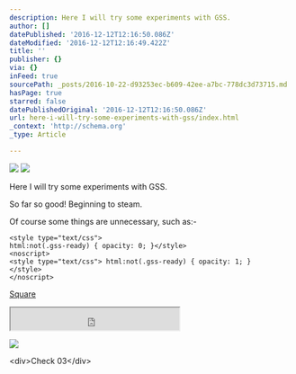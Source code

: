 ```yaml
---
description: Here I will try some experiments with GSS.
author: []
datePublished: '2016-12-12T12:16:50.086Z'
dateModified: '2016-12-12T12:16:49.422Z'
title: ''
publisher: {}
via: {}
inFeed: true
sourcePath: _posts/2016-10-22-d93253ec-b609-42ee-a7bc-778dc3d73715.md
hasPage: true
starred: false
datePublishedOriginal: '2016-12-12T12:16:50.086Z'
url: here-i-will-try-some-experiments-with-gss/index.html
_context: 'http://schema.org'
_type: Article

---
```

![](https://the-grid-user-content.s3-us-west-2.amazonaws.com/42efc948-47d0-46d4-a420-6eff5223c864.png)
![](https://the-grid-user-content.s3-us-west-2.amazonaws.com/7407820d-9de5-45a4-b600-26b056dc4b48.png)

Here I will try some experiments with GSS.

So far so good! Beginning to steam.

Of course some things are unnecessary, such as:-

    <style type="text/css">
    html:not(.gss-ready) { opacity: 0; }</style>
    <noscript>
    <style type="text/css"> html:not(.gss-ready) { opacity: 1; }
    </style>
    </noscript>

[Square][0]

<iframe src="https://the-grid.github.io/ed-userhtml/?g=eJyzScksswvOz01VKEmtKFHIzFMoycgsVgCKKujp6SkklZYoFJdU5qSm2Ct4KiQn5ikkpqRAlGakFqXaKzgBFeTlK5SDeAqpOcWp9jb6ICO5uABuZR3p" height="40" style=""></iframe>

![](https://the-grid-user-content.s3-us-west-2.amazonaws.com/325c5e76-3084-4a02-b5c3-0446dfaa0676.png)

<div\>Check 03</div\>

[0]: https://this-usr.github.io/thegrid-css/